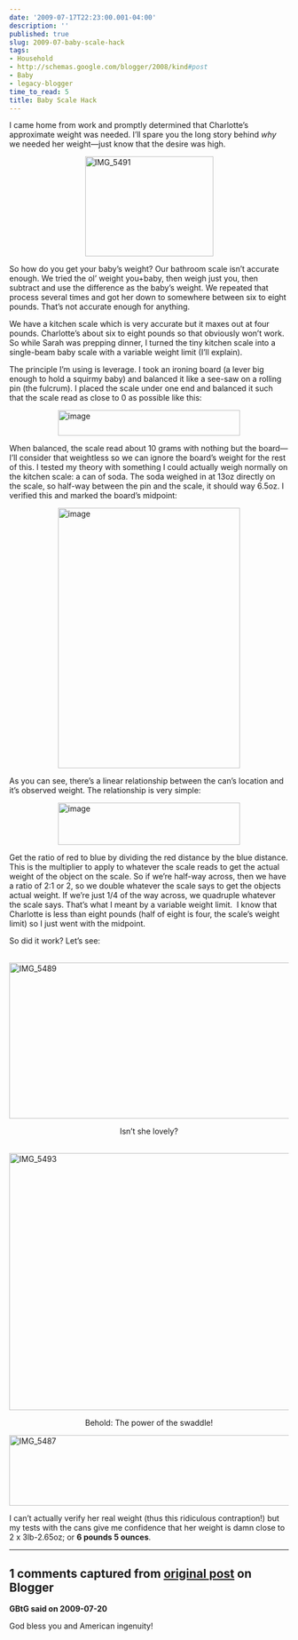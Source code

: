 ```yaml
---
date: '2009-07-17T22:23:00.001-04:00'
description: ''
published: true
slug: 2009-07-baby-scale-hack
tags:
- Household
- http://schemas.google.com/blogger/2008/kind#post
- Baby
- legacy-blogger
time_to_read: 5
title: Baby Scale Hack
---
```


<p>I came home from work and promptly determined that Charlotte’s approximate weight was needed. I’ll spare you the long story behind <em>why </em>we needed her weight—just know that the desire was high. </p>  <p><a href="http://lh6.ggpht.com/_IKD9WtY5kxU/SmEyCZuHq5I/AAAAAAAAAWM/naexPtMIUlk/s1600-h/IMG_5491%5B9%5D.jpg"><img alt="IMG_5491" border="0" height="180" src="http://lh6.ggpht.com/_IKD9WtY5kxU/SmEyCzVtFrI/AAAAAAAAAWQ/JP1vI90eeUk/IMG_5491_thumb%5B15%5D.jpg?imgmax=800" style="border-bottom: 0px; border-left: 0px; display: block; float: none; margin-left: auto; border-top: 0px; margin-right: auto; border-right: 0px;" title="IMG_5491" width="231" /></a></p>  <p>So how do you get your baby’s weight? Our bathroom scale isn’t accurate enough. We tried the ol’ weight you+baby, then weigh just you, then subtract and use the difference as the baby’s weight. We repeated that process several times and got her down to somewhere between six to eight pounds. That’s not accurate enough for anything.</p>  <p>We have a kitchen scale which is very accurate but it maxes out at four pounds. Charlotte’s about six to eight pounds so that obviously won’t work. So while Sarah was prepping dinner, I turned the tiny kitchen scale into a single-beam baby scale with a variable weight limit (I’ll explain).</p>  <p>The principle I’m using is leverage. I took an ironing board (a lever big enough to hold a squirmy baby) and balanced it like a see-saw on a rolling pin (the fulcrum). I placed the scale under one end and balanced it such that the scale read as close to 0 as possible like this:</p>  <p><a href="http://lh4.ggpht.com/_IKD9WtY5kxU/SmEyDDFu6hI/AAAAAAAAAWU/dFXXLtmJw_I/s1600-h/image%5B4%5D.png"><img alt="image" border="0" height="46" src="http://lh3.ggpht.com/_IKD9WtY5kxU/SmEyDmK7mzI/AAAAAAAAAWY/20oYyolRKTE/image_thumb%5B2%5D.png?imgmax=800" style="border-bottom: 0px; border-left: 0px; display: block; float: none; margin-left: auto; border-top: 0px; margin-right: auto; border-right: 0px;" title="image" width="328" /></a></p>  <p>When balanced, the scale read about 10 grams with nothing but the board—I’ll consider that weightless so we can ignore the board’s weight for the rest of this. I tested my theory with something I could actually weigh normally on the kitchen scale: a can of soda. The soda weighed in at 13oz directly on the scale, so half-way between the pin and the scale, it should way 6.5oz. I verified this and marked the board’s midpoint:</p>  <p><a href="http://lh5.ggpht.com/_IKD9WtY5kxU/SmEyD-8MXGI/AAAAAAAAAWc/0pYIBKCiHKo/s1600-h/image%5B15%5D.png"><img alt="image" border="0" height="469" src="http://lh3.ggpht.com/_IKD9WtY5kxU/SmEyEGHRYAI/AAAAAAAAAWg/5tPRlriON5c/image_thumb%5B7%5D.png?imgmax=800" style="border-bottom: 0px; border-left: 0px; display: block; float: none; margin-left: auto; border-top: 0px; margin-right: auto; border-right: 0px;" title="image" width="328" /></a></p>  <p>As you can see, there’s a linear relationship between the can’s location and it’s observed weight. The relationship is very simple: </p>  <p><a href="http://lh3.ggpht.com/_IKD9WtY5kxU/SmEyESrsdPI/AAAAAAAAAWk/H562aG_hofg/s1600-h/image%5B20%5D.png"><img alt="image" border="0" height="76" src="http://lh4.ggpht.com/_IKD9WtY5kxU/SmEyEop8yVI/AAAAAAAAAWo/nIDzEE7ze_c/image_thumb%5B10%5D.png?imgmax=800" style="border-bottom: 0px; border-left: 0px; display: block; float: none; margin-left: auto; border-top: 0px; margin-right: auto; border-right: 0px;" title="image" width="328" /></a></p>  <p>Get the ratio of red to blue by dividing the red distance by the blue distance. This is the multiplier to apply to whatever the scale reads to get the actual weight of the object on the scale. So if we’re half-way across, then we have a ratio of 2:1 or 2, so we double whatever the scale says to get the objects actual weight. If we’re just 1/4 of the way across, we quadruple whatever the scale says. That’s what I meant by a variable weight limit.&#160; I know that Charlotte is less than eight pounds (half of eight is four, the scale’s weight limit) so I just went with the midpoint.</p>  <p>So did it work? Let’s see:</p>  <p>&#160;<a href="http://lh6.ggpht.com/_IKD9WtY5kxU/SmEyF_YNAiI/AAAAAAAAAWs/EbzOlvf_r6k/s1600-h/IMG_5489%5B7%5D.jpg"><img alt="IMG_5489" border="0" height="281" src="http://lh3.ggpht.com/_IKD9WtY5kxU/SmEyGYjQzrI/AAAAAAAAAWw/WJdKA_LSZqg/IMG_5489_thumb%5B8%5D.jpg?imgmax=800" style="border-bottom: 0px; border-left: 0px; display: block; float: none; margin-left: auto; border-top: 0px; margin-right: auto; border-right: 0px;" title="IMG_5489" width="640" /></a></p>  <p align="center">Isn’t she lovely?</p>  <p>&#160; <a href="http://lh4.ggpht.com/_IKD9WtY5kxU/SmEyIGiytNI/AAAAAAAAAW0/VpeDz54QHFk/s1600-h/IMG_5493%5B16%5D.jpg"><img alt="IMG_5493" border="0" height="463" src="http://lh6.ggpht.com/_IKD9WtY5kxU/SmEyI6zphKI/AAAAAAAAAW4/ske9EN6v0TU/IMG_5493_thumb%5B19%5D.jpg?imgmax=800" style="border-bottom: 0px; border-left: 0px; display: block; float: none; margin-left: auto; border-top: 0px; margin-right: auto; border-right: 0px;" title="IMG_5493" width="640" /></a></p>  <p align="center">Behold: The power of the swaddle!</p>  <p><a href="http://lh3.ggpht.com/_IKD9WtY5kxU/SmEyJE3p8cI/AAAAAAAAAW8/7wOijrY-YU0/s1600-h/IMG_5487%5B15%5D.jpg"><img alt="IMG_5487" border="0" height="127" src="http://lh3.ggpht.com/_IKD9WtY5kxU/SmEyJav8vjI/AAAAAAAAAXA/88M28wi7rgg/IMG_5487_thumb%5B23%5D.jpg?imgmax=800" style="border-bottom: 0px; border-left: 0px; display: block; float: none; margin-left: auto; border-top: 0px; margin-right: auto; border-right: 0px;" title="IMG_5487" width="640" /></a> </p>  <p>I can’t actually verify her real weight (thus this ridiculous contraption!) but my tests with the cans give me confidence that her weight is damn close to 2 x 3lb-2.65oz; or <strong>6 pounds 5 ounces</strong>.</p>

---

## 1 comments captured from [original post](https://blog.wassupy.com/2009/07/baby-scale-hack.html) on Blogger

**GBtG said on 2009-07-20**

God bless you and American ingenuity!


